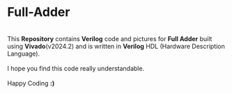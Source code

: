# Full-Adder
<br>
This <b>Repository</b> contains <b>Verilog</b> code and pictures for <b>Full Adder</b> built using <b>Vivado</b>(v2024.2) and is written in <b>Verilog</b> HDL (Hardware Description Language).
<br><br>
I hope you find this code really understandable.
<br><br>
Happy Coding <b>:)</b>
